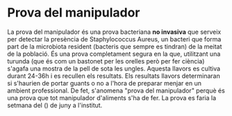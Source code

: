 # Prova del manipulador
La prova del manipulador és una prova bacteriana **no invasiva** que serveix per detectar la presència de Staphylococcus Aureus, un bacteri que forma part de la microbiota resident (bacteris que sempre es tindran) de la meitat de la població.
És una prova completament segura en la que, utilitzant una turunda (que és com un bastonet per les orelles però per fer ciència) s'agafa una mostra de la pell de sota les ungles. Aquesta llavors es cultiva durant 24-36h i es recullen els resultats.
Els resultats llavors determinaran si s'haurien de portar guants o no a l'hora de preparar menjar en un ambient professional. De fet, s'anomena "prova del manipulador" perquè és una prova que tot manipulador d'aliments s'ha de fer.
La prova es faria la setmana del () de juny a l'institut.
